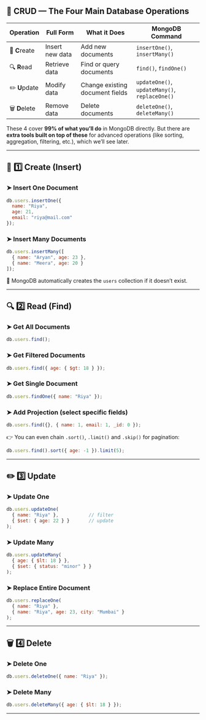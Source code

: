 ## 🧩 CRUD — The Four Main Database Operations

| Operation      | Full Form       | What it Does                    | MongoDB Command                               |
| -------------- | --------------- | ------------------------------- | --------------------------------------------- |
| 🧱 **C**reate  | Insert new data | Add new documents               | `insertOne()`, `insertMany()`                 |
| 🔍 **R**ead    | Retrieve data   | Find or query documents         | `find()`, `findOne()`                         |
| ✏️ **U**pdate  | Modify data     | Change existing document fields | `updateOne()`, `updateMany()`, `replaceOne()` |
| 🗑️ **D**elete | Remove data     | Delete documents                | `deleteOne()`, `deleteMany()`                 |

These 4 cover **99% of what you’ll do** in MongoDB directly.
But there are **extra tools built on top of these** for advanced operations (like sorting, aggregation, filtering, etc.), which we’ll see later.

---

## 🧱 1️⃣ Create (Insert)

### ➤ Insert One Document

```js
db.users.insertOne({
  name: "Riya",
  age: 21,
  email: "riya@mail.com"
});
```

### ➤ Insert Many Documents

```js
db.users.insertMany([
  { name: "Aryan", age: 23 },
  { name: "Meera", age: 20 }
]);
```

📘 MongoDB automatically creates the `users` collection if it doesn’t exist.

---

## 🔍 2️⃣ Read (Find)

### ➤ Get All Documents

```js
db.users.find();
```

### ➤ Get Filtered Documents

```js
db.users.find({ age: { $gt: 18 } });
```

### ➤ Get Single Document

```js
db.users.findOne({ name: "Riya" });
```

### ➤ Add Projection (select specific fields)

```js
db.users.find({}, { name: 1, email: 1, _id: 0 });
```

👉 You can even chain `.sort()`, `.limit()` and `.skip()` for pagination:

```js
db.users.find().sort({ age: -1 }).limit(5);
```

---

## ✏️ 3️⃣ Update

### ➤ Update One

```js
db.users.updateOne(
  { name: "Riya" },           // filter
  { $set: { age: 22 } }       // update
);
```

### ➤ Update Many

```js
db.users.updateMany(
  { age: { $lt: 18 } },
  { $set: { status: "minor" } }
);
```

### ➤ Replace Entire Document

```js
db.users.replaceOne(
  { name: "Riya" },
  { name: "Riya", age: 23, city: "Mumbai" }
);
```

---

## 🗑️ 4️⃣ Delete

### ➤ Delete One

```js
db.users.deleteOne({ name: "Riya" });
```

### ➤ Delete Many

```js
db.users.deleteMany({ age: { $lt: 18 } });
```

---
 

